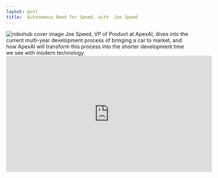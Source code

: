 ```yaml
---
layout: post
title:  Autonomous Need for Speed, with  Joe Speed
---
```

<img class="alignnone size-large wp-image-95833" src="https://robohub.org/wp-content/uploads/2022/04/ApexAi_cover_photo-1024x577.jpg " alt="robohub cover image">
Joe Speed, VP of Product at ApexAI, dives into the current multi-year development process of bringing a car to market, and how ApexAI will transform this process into the shorter development time we see with modern technology.

<iframe width="560" height="315" src="https://www.youtube.com/embed/OldxjlzyyOk" title="YouTube video player" frameborder="0" allow="accelerometer; autoplay; clipboard-write; encrypted-media; gyroscope; picture-in-picture; web-share" allowfullscreen></iframe>